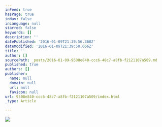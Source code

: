 ```yaml
---
inFeed: true
hasPage: true
inNav: false
inLanguage: null
starred: false
keywords: []
description: ''
datePublished: '2016-01-09T21:39:56.360Z'
dateModified: '2016-01-09T21:39:50.666Z'
title: ''
author: []
sourcePath: _posts/2016-01-09-9508e840-ccc6-48c7-a8fb-f2121107a509.md
published: true
authors: []
publisher:
  name: null
  domain: null
  url: null
  favicon: null
url: 9508e840-ccc6-48c7-a8fb-f2121107a509/index.html
_type: Article

---
```

![](https://s3-us-west-2.amazonaws.com/the-grid-img/p/67ad5f267c820c2764df24f7f6818207f35bd85f.jpg)